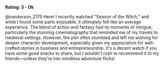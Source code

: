 **Rating: 3 - Ok**

@nanderson_2175 Here! I recently watched "Season of the Witch," and while I found some parts enjoyable, it ultimately felt like an average experience. The blend of action and fantasy had its moments of intrigue, particularly the stunning cinematography that reminded me of my travels to medieval settings. However, the plot often stumbled and left me wishing for deeper character development, especially given my appreciation for well-crafted stories in business and entrepreneurship. It's a decent watch if you have some good snacks to share, but I wouldn't rush to recommend it to my friends—unless they’re into mindless adventure flicks!